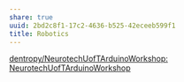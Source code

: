 ```yaml
---
share: true
uuid: 2bd2c8f1-17c2-4636-b525-42eceeb599f1
title: Robotics
---
```

[dentropy/NeurotechUofTArduinoWorkshop: NeurotechUofTArduinoWorkshop](https://github.com/dentropy/NeurotechUofTArduinoWorkshop)
